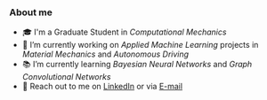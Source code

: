 ### About me

- :mortar_board: I'm a Graduate Student in *Computational Mechanics*
- :construction: I’m currently working on *Applied Machine Learning* projects in *Material Mechanics* and *Autonomous Driving*
- :books: I’m currently learning *Bayesian Neural Networks* and *Graph Convolutional Networks*
- :envelope_with_arrow: Reach out to me on [LinkedIn](https://www.linkedin.com/in/dineshkrishnanatarajan/) or via [E-mail](mailto:dineshkrishna.natarajan@gmail.com)

<!--
**dinesh-k-natarajan/dinesh-k-natarajan** is a ✨ _special_ ✨ repository because its `README.md` (this file) appears on your GitHub profile.

Here are some ideas to get you started:

- 🔭 I’m currently working on ...
- 🌱 I’m currently learning ...
- 👯 I’m looking to collaborate on ...
- 🤔 I’m looking for help with ...
- 💬 Ask me about ...
- 📫 How to reach me: ...
- 😄 Pronouns: ...
- ⚡ Fun fact: ...
-->
